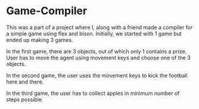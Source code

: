 # Game-Compiler
This was a part of a project where I, along with a friend made a compiler for a simple game using flex and bison. 
Initially, we started with 1 game but ended up making 3 games. 

In the first game, there are 3 objects, out of which only 1 contains a prize. User has to move the agent using movement keys and choose one of the 3 objects.

In the second game, the user uses the movement keys to kick the football here and there.

In the third game, the user has to collect apples in minimum number of steps possible.
